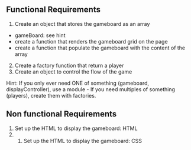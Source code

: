 ## Functional Requirements
1. Create an object that stores the gameboard as 
an array
- gameBoard: see hint
- create a function that renders the gameboard grid on 
the page
- create a function that populate the gameboard with the
content of the array


2. Create a factory function that return a player
3. Create an object to control the flow of the game

Hint: If you only ever need ONE of something (gameboard, 
      displayController), use a module
      - If you need multiples of something (players),
      create them with factories.



## Non functional Requirements
1. Set up the HTML to display the gameboard: HTML
2. 1. Set up the HTML to display the gameboard: CSS